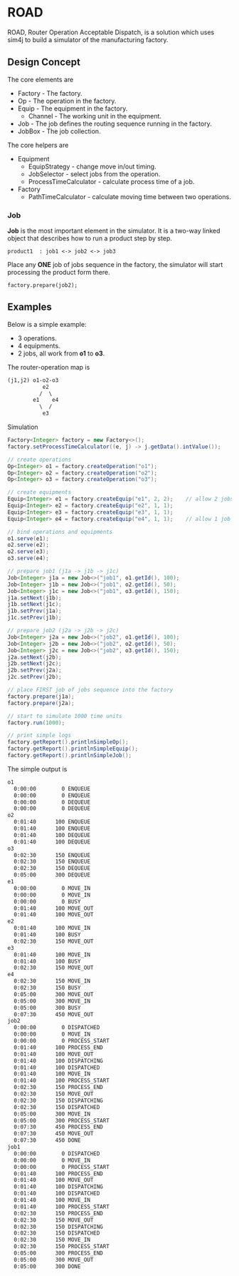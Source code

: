 ROAD 
===

ROAD,  Router Operation Acceptable Dispatch, is a solution which uses sim4j to build a simulator of the manufacturing factory.

## Design Concept

The core elements are

* Factory - The factory.
* Op - The operation in the factory.
* Equip - The equipment in the factory.
    * Channel - The working unit in the equipment.
* Job - The job defines the routing sequence running in the factory.
* JobBox - The job collection.

The core helpers are

* Equipment
  * EquipStrategy - change move in/out timing.
  * JobSelector - select jobs from the operation.
  * ProcessTimeCalculator - calculate process time of a job.
* Factory
  * PathTimeCalculator - calculate moving time between two operations.

### Job
__Job__ is the most important element in the simulator. It is a two-way linked object that describes how to run a product step by step.

```
product1  : job1 <-> job2 <-> job3
```

Place any __ONE__ job of jobs sequence in the factory, the simulator will start processing the product form there.

```
factory.prepare(job2);
```


## Examples

Below is a simple example:

* 3 operations.
* 4 equipments.
* 2 jobs, all work from __o1__ to __o3__.

The router-operation map is

```txt
(j1,j2) o1-o2-o3
           e2
          /  \
        e1    e4
          \  /
           e3
```

Simulation

```java
Factory<Integer> factory = new Factory<>();
factory.setProcessTimeCalculator((e, j) -> j.getData().intValue());

// create operations
Op<Integer> o1 = factory.createOperation("o1");
Op<Integer> o2 = factory.createOperation("o2");
Op<Integer> o3 = factory.createOperation("o3");

// create equipments
Equip<Integer> e1 = factory.createEquip("e1", 2, 2);    // allow 2 jobs at the same time.
Equip<Integer> e2 = factory.createEquip("e2", 1, 1);
Equip<Integer> e3 = factory.createEquip("e3", 1, 1);
Equip<Integer> e4 = factory.createEquip("e4", 1, 1);    // allow 1 job only.

// bind operations and equipments
o1.serve(e1);
o2.serve(e2);
o2.serve(e3);
o3.serve(e4);

// prepare job1 (j1a -> j1b -> j1c)
Job<Integer> j1a = new Job<>("job1", o1.getId(), 100);
Job<Integer> j1b = new Job<>("job1", o2.getId(), 50);
Job<Integer> j1c = new Job<>("job1", o3.getId(), 150);
j1a.setNext(j1b);
j1b.setNext(j1c);
j1b.setPrev(j1a);
j1c.setPrev(j1b);

// prepare job2 (j2a -> j2b -> j2c)
Job<Integer> j2a = new Job<>("job2", o1.getId(), 100);
Job<Integer> j2b = new Job<>("job2", o2.getId(), 50);
Job<Integer> j2c = new Job<>("job2", o3.getId(), 150);
j2a.setNext(j2b);
j2b.setNext(j2c);
j2b.setPrev(j2a);
j2c.setPrev(j2b);

// place FIRST job of jobs sequence into the factory
factory.prepare(j1a);
factory.prepare(j2a);

// start to simulate 1000 time units
factory.run(1000);

// print simple logs
factory.getReport().printlnSimpleOp();
factory.getReport().printlnSimpleEquip();
factory.getReport().printlnSimpleJob();

```

The simple output is
```txt
o1
  0:00:00        0 ENQUEUE        
  0:00:00        0 ENQUEUE        
  0:00:00        0 DEQUEUE        
  0:00:00        0 DEQUEUE        
o2
  0:01:40      100 ENQUEUE        
  0:01:40      100 ENQUEUE        
  0:01:40      100 DEQUEUE        
  0:01:40      100 DEQUEUE        
o3
  0:02:30      150 ENQUEUE        
  0:02:30      150 ENQUEUE        
  0:02:30      150 DEQUEUE        
  0:05:00      300 DEQUEUE        
e1
  0:00:00        0 MOVE_IN        
  0:00:00        0 MOVE_IN        
  0:00:00        0 BUSY           
  0:01:40      100 MOVE_OUT       
  0:01:40      100 MOVE_OUT       
e2
  0:01:40      100 MOVE_IN        
  0:01:40      100 BUSY           
  0:02:30      150 MOVE_OUT       
e3
  0:01:40      100 MOVE_IN        
  0:01:40      100 BUSY           
  0:02:30      150 MOVE_OUT       
e4
  0:02:30      150 MOVE_IN        
  0:02:30      150 BUSY           
  0:05:00      300 MOVE_OUT       
  0:05:00      300 MOVE_IN        
  0:05:00      300 BUSY           
  0:07:30      450 MOVE_OUT       
job2
  0:00:00        0 DISPATCHED     
  0:00:00        0 MOVE_IN        
  0:00:00        0 PROCESS_START  
  0:01:40      100 PROCESS_END    
  0:01:40      100 MOVE_OUT       
  0:01:40      100 DISPATCHING    
  0:01:40      100 DISPATCHED     
  0:01:40      100 MOVE_IN        
  0:01:40      100 PROCESS_START  
  0:02:30      150 PROCESS_END    
  0:02:30      150 MOVE_OUT       
  0:02:30      150 DISPATCHING    
  0:02:30      150 DISPATCHED     
  0:05:00      300 MOVE_IN        
  0:05:00      300 PROCESS_START  
  0:07:30      450 PROCESS_END    
  0:07:30      450 MOVE_OUT       
  0:07:30      450 DONE           
job1
  0:00:00        0 DISPATCHED     
  0:00:00        0 MOVE_IN        
  0:00:00        0 PROCESS_START  
  0:01:40      100 PROCESS_END    
  0:01:40      100 MOVE_OUT       
  0:01:40      100 DISPATCHING    
  0:01:40      100 DISPATCHED     
  0:01:40      100 MOVE_IN        
  0:01:40      100 PROCESS_START  
  0:02:30      150 PROCESS_END    
  0:02:30      150 MOVE_OUT       
  0:02:30      150 DISPATCHING    
  0:02:30      150 DISPATCHED     
  0:02:30      150 MOVE_IN        
  0:02:30      150 PROCESS_START  
  0:05:00      300 PROCESS_END    
  0:05:00      300 MOVE_OUT       
  0:05:00      300 DONE           
```
